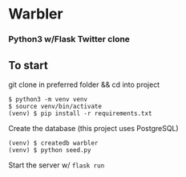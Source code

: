 # Warbler
### Python3 w/Flask Twitter clone

## To start

git clone in preferred folder && cd into project
```
$ python3 -m venv venv
$ source venv/bin/activate
(venv) $ pip install -r requirements.txt
```
Create the database (this project uses PostgreSQL)
```
(venv) $ createdb warbler
(venv) $ python seed.py
```
Start the server w/ ```flask run```
